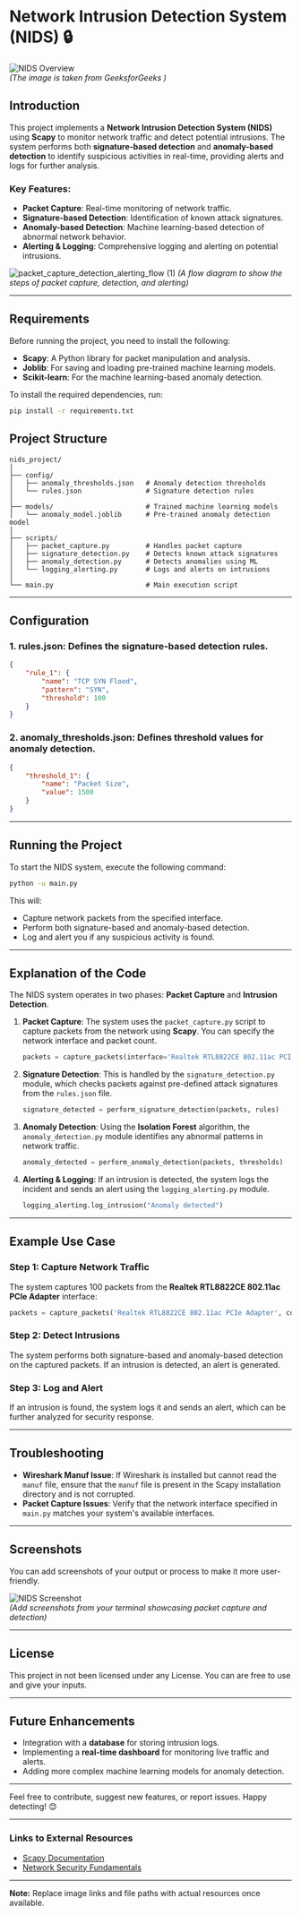 
# Network Intrusion Detection System (NIDS) 🔒

![NIDS Overview](https://media.geeksforgeeks.org/wp-content/uploads/20220630185949/NIDS.png)  
*(The image is taken from GeeksforGeeks )*


## Introduction
This project implements a **Network Intrusion Detection System (NIDS)** using **Scapy** to monitor network traffic and detect potential intrusions. The system performs both **signature-based detection** and **anomaly-based detection** to identify suspicious activities in real-time, providing alerts and logs for further analysis.

### Key Features:
- **Packet Capture**: Real-time monitoring of network traffic.
- **Signature-based Detection**: Identification of known attack signatures.
- **Anomaly-based Detection**: Machine learning-based detection of abnormal network behavior.
- **Alerting & Logging**: Comprehensive logging and alerting on potential intrusions.

![packet_capture_detection_alerting_flow (1)](https://github.com/user-attachments/assets/b1689b2c-2adf-4127-9abe-cc0fe2769256
)
*(A flow diagram to show the steps of packet capture, detection, and alerting)*

---

## Requirements

Before running the project, you need to install the following:

- **Scapy**: A Python library for packet manipulation and analysis.
- **Joblib**: For saving and loading pre-trained machine learning models.
- **Scikit-learn**: For the machine learning-based anomaly detection.

To install the required dependencies, run:
```bash
pip install -r requirements.txt
```

## Project Structure

```
nids_project/
│
├── config/
│   ├── anomaly_thresholds.json   # Anomaly detection thresholds
│   └── rules.json                # Signature detection rules
│
├── models/                       # Trained machine learning models
│   └── anomaly_model.joblib      # Pre-trained anomaly detection model
│
├── scripts/
│   ├── packet_capture.py         # Handles packet capture
│   ├── signature_detection.py    # Detects known attack signatures
│   ├── anomaly_detection.py      # Detects anomalies using ML
│   └── logging_alerting.py       # Logs and alerts on intrusions
│
└── main.py                       # Main execution script
```

---

## Configuration

### 1. **rules.json**: Defines the signature-based detection rules.
```json
{
    "rule_1": {
        "name": "TCP SYN Flood",
        "pattern": "SYN",
        "threshold": 100
    }
}
```

### 2. **anomaly_thresholds.json**: Defines threshold values for anomaly detection.
```json
{
    "threshold_1": {
        "name": "Packet Size",
        "value": 1500
    }
}
```

---

## Running the Project

To start the NIDS system, execute the following command:
```bash
python -u main.py
```

This will:
- Capture network packets from the specified interface.
- Perform both signature-based and anomaly-based detection.
- Log and alert you if any suspicious activity is found.

---

## Explanation of the Code

The NIDS system operates in two phases: **Packet Capture** and **Intrusion Detection**.

1. **Packet Capture**: The system uses the `packet_capture.py` script to capture packets from the network using **Scapy**. You can specify the network interface and packet count.
   ```python
   packets = capture_packets(interface='Realtek RTL8822CE 802.11ac PCIe Adapter', count=100)
   ```

2. **Signature Detection**: This is handled by the `signature_detection.py` module, which checks packets against pre-defined attack signatures from the `rules.json` file.
   ```python
   signature_detected = perform_signature_detection(packets, rules)
   ```

3. **Anomaly Detection**: Using the **Isolation Forest** algorithm, the `anomaly_detection.py` module identifies any abnormal patterns in network traffic.
   ```python
   anomaly_detected = perform_anomaly_detection(packets, thresholds)
   ```

4. **Alerting & Logging**: If an intrusion is detected, the system logs the incident and sends an alert using the `logging_alerting.py` module.
   ```python
   logging_alerting.log_intrusion("Anomaly detected")
   ```

---

## Example Use Case

### Step 1: Capture Network Traffic
The system captures 100 packets from the **Realtek RTL8822CE 802.11ac PCIe Adapter** interface:
```python
packets = capture_packets('Realtek RTL8822CE 802.11ac PCIe Adapter', count=100)
```

### Step 2: Detect Intrusions
The system performs both signature-based and anomaly-based detection on the captured packets. If an intrusion is detected, an alert is generated.

### Step 3: Log and Alert
If an intrusion is found, the system logs it and sends an alert, which can be further analyzed for security response.

---

## Troubleshooting

- **Wireshark Manuf Issue**: If Wireshark is installed but cannot read the `manuf` file, ensure that the `manuf` file is present in the Scapy installation directory and is not corrupted.
- **Packet Capture Issues**: Verify that the network interface specified in `main.py` matches your system's available interfaces.

---

## Screenshots

You can add screenshots of your output or process to make it more user-friendly.

![NIDS Screenshot](https://yourimageurl.com/nids_screenshot.png)  
*(Add screenshots from your terminal showcasing packet capture and detection)*

---

## License
This project in not been licensed under any License. You can are free to use and give your inputs.

---

## Future Enhancements

- Integration with a **database** for storing intrusion logs.
- Implementing a **real-time dashboard** for monitoring live traffic and alerts.
- Adding more complex machine learning models for anomaly detection.
  
---

Feel free to contribute, suggest new features, or report issues. Happy detecting! 😊

---

### Links to External Resources
- [Scapy Documentation](https://scapy.readthedocs.io/)
- [Network Security Fundamentals](https://en.wikipedia.org/wiki/Network_security)

---

**Note:** Replace image links and file paths with actual resources once available.
